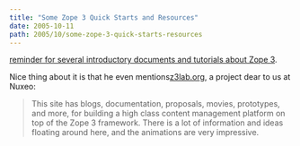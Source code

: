 ```yaml
---
title: "Some Zope 3 Quick Starts and Resources"
date: 2005-10-11
path: 2005/10/some-zope-3-quick-starts-resources
---
```


<a href="http://griddlenoise.blogspot.com/2005/10/some-zope-3-quick-starts-and-resources.html">
reminder for several introductory documents and tutorials about Zope
3</a>.

Nice thing about it is that he even mentions<a href="http://www.z3lab.org/">z3lab.org</a>, a project dear to us at
Nuxeo:

<blockquote>
This site has blogs, documentation, proposals, movies, prototypes, and
more, for building a high class content management platform on top of the
Zope 3 framework. There is a lot of information and ideas floating around
here, and the animations are very impressive.
</blockquote> 

